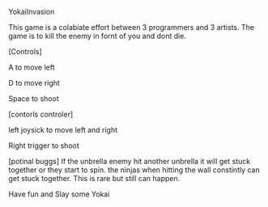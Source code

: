 YokaiInvasion

This game is a colabiate effort between 3 programmers and 3 artists. The game is to kill the enemy in fornt of you and dont die. 

[Controls]

A to move left

D to move right

Space to shoot

[contorls controler]

left joysick to move left and right

Right trigger to shoot

[potinal buggs]
If the unbrella enemy hit another unbrella it will get stuck together or they start to spin.
the ninjas when hitting the wall constintly can get stuck together. This is rare but still can happen.

Have fun and Slay some Yokai
